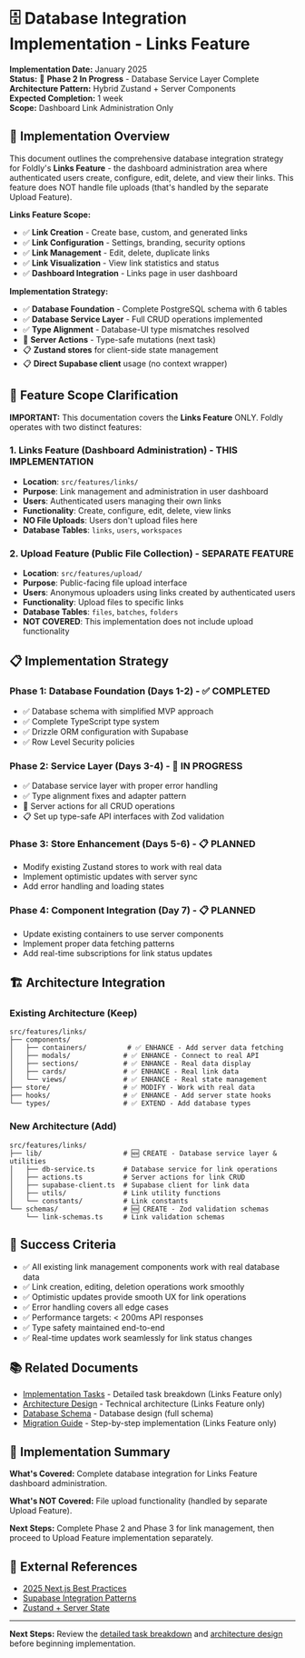 # 🗄️ Database Integration Implementation - Links Feature

**Implementation Date:** January 2025  
**Status:** 🎯 **Phase 2 In Progress** - Database Service Layer Complete  
**Architecture Pattern:** Hybrid Zustand + Server Components  
**Expected Completion:** 1 week  
**Scope:** Dashboard Link Administration Only

## 🎯 Implementation Overview

This document outlines the comprehensive database integration strategy for Foldly's **Links Feature** - the dashboard administration area where authenticated users create, configure, edit, delete, and view their links. This feature does NOT handle file uploads (that's handled by the separate Upload Feature).

**Links Feature Scope:**

- ✅ **Link Creation** - Create base, custom, and generated links
- ✅ **Link Configuration** - Settings, branding, security options
- ✅ **Link Management** - Edit, delete, duplicate links
- ✅ **Link Visualization** - View link statistics and status
- ✅ **Dashboard Integration** - Links page in user dashboard

**Implementation Strategy:**

- ✅ **Database Foundation** - Complete PostgreSQL schema with 6 tables
- ✅ **Database Service Layer** - Full CRUD operations implemented
- ✅ **Type Alignment** - Database-UI type mismatches resolved
- 🎯 **Server Actions** - Type-safe mutations (next task)
- 📋 **Zustand stores** for client-side state management
- 📋 **Direct Supabase client** usage (no context wrapper)

## 🎯 Feature Scope Clarification

**IMPORTANT:** This documentation covers the **Links Feature** ONLY. Foldly operates with two distinct features:

### **1. Links Feature (Dashboard Administration) - THIS IMPLEMENTATION**

- **Location**: `src/features/links/`
- **Purpose**: Link management and administration in user dashboard
- **Users**: Authenticated users managing their own links
- **Functionality**: Create, configure, edit, delete, view links
- **NO File Uploads**: Users don't upload files here
- **Database Tables**: `links`, `users`, `workspaces`

### **2. Upload Feature (Public File Collection) - SEPARATE FEATURE**

- **Location**: `src/features/upload/`
- **Purpose**: Public-facing file upload interface
- **Users**: Anonymous uploaders using links created by authenticated users
- **Functionality**: Upload files to specific links
- **Database Tables**: `files`, `batches`, `folders`
- **NOT COVERED**: This implementation does not include upload functionality

## 📋 Implementation Strategy

### **Phase 1: Database Foundation** (Days 1-2) - ✅ **COMPLETED**

- ✅ Database schema with simplified MVP approach
- ✅ Complete TypeScript type system
- ✅ Drizzle ORM configuration with Supabase
- ✅ Row Level Security policies

### **Phase 2: Service Layer** (Days 3-4) - 🎯 **IN PROGRESS**

- ✅ Database service layer with proper error handling
- ✅ Type alignment fixes and adapter pattern
- 🎯 Server actions for all CRUD operations
- 📋 Set up type-safe API interfaces with Zod validation

### **Phase 3: Store Enhancement** (Days 5-6) - 📋 **PLANNED**

- Modify existing Zustand stores to work with real data
- Implement optimistic updates with server sync
- Add error handling and loading states

### **Phase 4: Component Integration** (Day 7) - 📋 **PLANNED**

- Update existing containers to use server components
- Implement proper data fetching patterns
- Add real-time subscriptions for link status updates

## 🏗️ Architecture Integration

### **Existing Architecture (Keep)**

```
src/features/links/
├── components/
│   ├── containers/          # ✅ ENHANCE - Add server data fetching
│   ├── modals/             # ✅ ENHANCE - Connect to real API
│   ├── sections/           # ✅ ENHANCE - Real data display
│   ├── cards/              # ✅ ENHANCE - Real link data
│   └── views/              # ✅ ENHANCE - Real state management
├── store/                  # ✅ MODIFY - Work with real data
├── hooks/                  # ✅ ENHANCE - Add server state hooks
└── types/                  # ✅ EXTEND - Add database types
```

### **New Architecture (Add)**

```
src/features/links/
├── lib/                    # 🆕 CREATE - Database service layer & utilities
│   ├── db-service.ts       # Database service for link operations
│   ├── actions.ts          # Server actions for link CRUD
│   ├── supabase-client.ts  # Supabase client for link data
│   ├── utils/              # Link utility functions
│   └── constants/          # Link constants
└── schemas/                # 🆕 CREATE - Zod validation schemas
    └── link-schemas.ts     # Link validation schemas
```

## 🎯 Success Criteria

- ✅ All existing link management components work with real database data
- ✅ Link creation, editing, deletion operations work smoothly
- ✅ Optimistic updates provide smooth UX for link operations
- ✅ Error handling covers all edge cases
- ✅ Performance targets: < 200ms API responses
- ✅ Type safety maintained end-to-end
- ✅ Real-time updates work seamlessly for link status changes

## 📚 Related Documents

- [Implementation Tasks](./TASKS.md) - Detailed task breakdown (Links Feature only)
- [Architecture Design](./ARCHITECTURE.md) - Technical architecture (Links Feature only)
- [Database Schema](./DATABASE_SCHEMA.md) - Database design (full schema)
- [Migration Guide](./MIGRATION_GUIDE.md) - Step-by-step implementation (Links Feature only)

## 🎯 Implementation Summary

**What's Covered:** Complete database integration for Links Feature dashboard administration.

**What's NOT Covered:** File upload functionality (handled by separate Upload Feature).

**Next Steps:** Complete Phase 2 and Phase 3 for link management, then proceed to Upload Feature implementation separately.

## 🔗 External References

- [2025 Next.js Best Practices](https://nextjs.org/docs/app/building-your-application/upgrading/codemods)
- [Supabase Integration Patterns](https://supabase.com/blog/new-supabase-docs-built-with-nextjs)
- [Zustand + Server State](https://www.restack.io/docs/supabase-knowledge-supabase-nextjs-integration)

---

**Next Steps:** Review the [detailed task breakdown](./TASKS.md) and [architecture design](./ARCHITECTURE.md) before beginning implementation.
